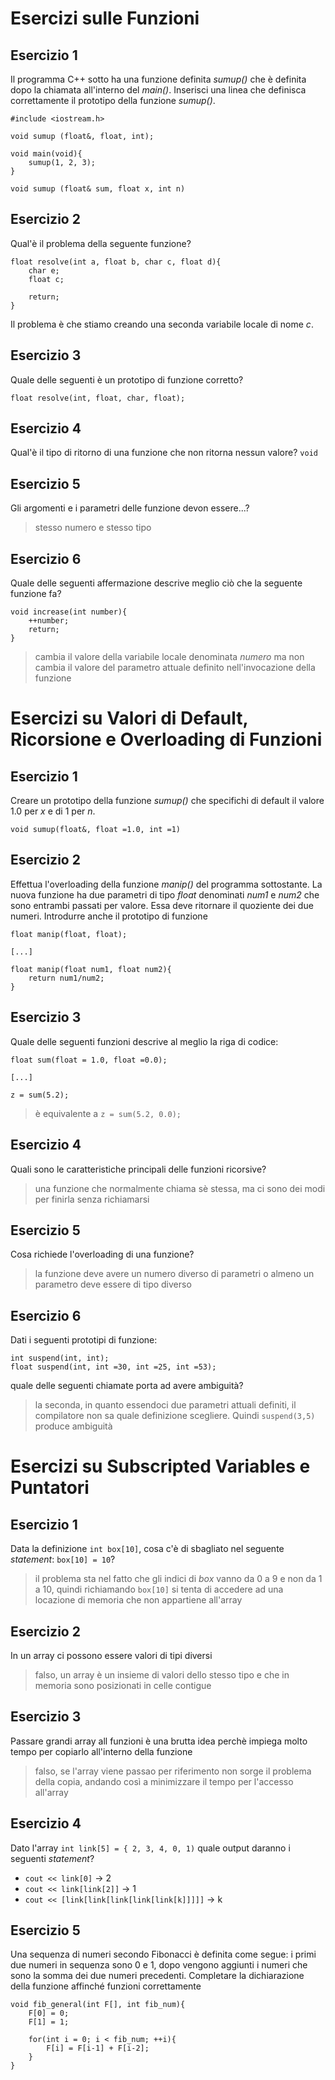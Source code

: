 # Esercizi sulle Funzioni
## Esercizio 1
Il programma C++ sotto ha una funzione definita _sumup()_ che è definita dopo la chiamata all'interno del _main()_. Inserisci una linea che definisca correttamente il prototipo della funzione _sumup()_.
```
#include <iostream.h>

void sumup (float&, float, int);

void main(void){
    sumup(1, 2, 3);
}

void sumup (float& sum, float x, int n)
```

## Esercizio 2
Qual'è il problema della seguente funzione?
```
float resolve(int a, float b, char c, float d){
    char e;
    float c;

    return;
}
```

Il problema è che stiamo creando una seconda variabile locale di nome _c_.

## Esercizio 3
Quale delle seguenti è un prototipo di funzione corretto?

`float resolve(int, float, char, float);`

## Esercizio 4
Qual'è il tipo di ritorno di una funzione che non ritorna nessun valore?
`void`

## Esercizio 5
Gli argomenti e i parametri delle funzione devon essere...?
> stesso numero e stesso tipo

## Esercizio 6
Quale delle seguenti affermazione descrive meglio ciò che la seguente funzione fa?
```
void increase(int number){
    ++number;
    return;
}
```
> cambia il valore della variabile locale denominata _numero_ ma non cambia il valore del parametro attuale definito nell'invocazione della funzione

# Esercizi su Valori di Default, Ricorsione e Overloading di Funzioni
## Esercizio 1
Creare un prototipo della funzione _sumup()_ che specifichi di default il valore 1.0 per _x_ e di 1 per _n_.

`void sumup(float&, float =1.0, int =1)`

## Esercizio 2
Effettua l'overloading della funzione _manip()_ del programma sottostante. La nuova funzione ha due parametri di tipo _float_ denominati _num1_ e _num2_ che sono entrambi passati per valore. Essa deve ritornare il quoziente dei due numeri. Introdurre anche il prototipo di funzione

```
float manip(float, float);

[...]

float manip(float num1, float num2){
    return num1/num2;
}
```

## Esercizio 3
Quale delle seguenti funzioni descrive al meglio la riga di codice:
```
float sum(float = 1.0, float =0.0);

[...]

z = sum(5.2);
```

> è equivalente a `z = sum(5.2, 0.0);`

## Esercizio 4
Quali sono le caratteristiche principali delle funzioni ricorsive?
> una funzione che normalmente chiama sè stessa, ma ci sono dei modi per finirla senza richiamarsi

## Esercizio 5
Cosa richiede l'overloading di una funzione?
> la funzione deve avere un numero diverso di parametri o almeno un parametro deve essere di tipo diverso

## Esercizio 6
Dati i seguenti prototipi di funzione:
```
int suspend(int, int);
float suspend(int, int =30, int =25, int =53);
```
quale delle seguenti chiamate porta ad avere ambiguità?
> la seconda, in quanto essendoci due parametri attuali definiti, il compilatore non sa quale definizione scegliere. Quindi `suspend(3,5)` produce ambiguità

# Esercizi su Subscripted Variables e Puntatori
## Esercizio 1
Data la definizione `int box[10]`, cosa c'è di sbagliato nel seguente _statement_: `box[10] = 10`?
> il problema sta nel fatto che gli indici di _box_ vanno da 0 a 9 e non da 1 a 10, quindi richiamando `box[10]` si tenta di accedere ad una locazione di memoria che non appartiene all'array

## Esercizio 2
In un array ci possono essere valori di tipi diversi
> falso, un array è un insieme di valori dello stesso tipo e che in memoria sono posizionati in celle contigue

## Esercizio 3
Passare grandi array all funzioni è una brutta idea perchè impiega molto tempo per copiarlo all'interno della funzione
> falso, se l'array viene passao per riferimento non sorge il problema della copia, andando così a minimizzare il tempo per l'accesso all'array

## Esercizio 4
Dato l'array `int link[5] = { 2, 3, 4, 0, 1)` quale output daranno i seguenti _statement_?
* `cout << link[0]` -> 2
* `cout << link[link[2]]` -> 1
* `cout << [link[link[link[link[link[k]]]]]` -> k

## Esercizio 5
Una sequenza di numeri secondo Fibonacci è definita come segue: i primi due numeri in sequenza sono 0 e 1, dopo vengono aggiunti i numeri che sono la somma dei due numeri precedenti. Completare la dichiarazione della funzione affinché funzioni correttamente

```
void fib_general(int F[], int fib_num){
    F[0] = 0;
    F[1] = 1;

    for(int i = 0; i < fib_num; ++i){
        F[i] = F[i-1] + F[i-2];
    }
}
```